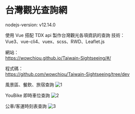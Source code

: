# 台灣觀光查詢網
nodejs-version: v12.14.0

使用 Vue 搭配 TDX api 製作台灣觀光各項資訊的查詢
技術：<br>
Vue3、vue-cli4、vuex、scss、RWD、Leaflet.js

網站：<br>
https://wowchiou.github.io/Taiwain-Sightseeing/#/

程式碼：<br>
https://github.com/wowchiou/Taiwain-Sightseeing/tree/dev

風景區、餐飲、旅宿查詢
![1](https://user-images.githubusercontent.com/42172531/157607099-63b43455-f14a-4a57-99e4-f41633b4da98.png)

YouBike 即時車位查詢
![2](https://user-images.githubusercontent.com/42172531/157607166-568f7b62-522f-4422-830e-ed7e4d5ef6b1.png)

公車/客運時刻表查詢
![3](https://user-images.githubusercontent.com/42172531/157607223-037ee249-6e82-47f3-a88e-1870b9ef277a.png)
